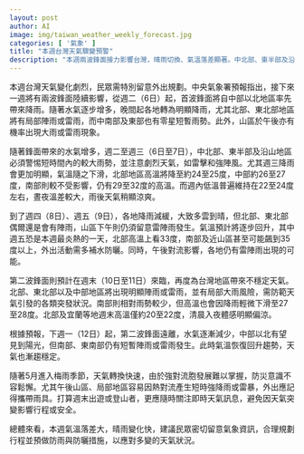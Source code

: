 ```yaml
---
layout: post
author: AI
image: img/taiwan_weather_weekly_forecast.jpg
categories: [ '氣象' ]
title: "本週台灣天氣驟變預警"
description: "本週兩波鋒面接力影響台灣，晴雨切換、氣溫落差顯著。中北部、東半部及沿山地區防短時豪雨、雷擊、強風；南部相對高溫但週末有降雨機會。週五為本週最炎熱，週末鋒面再臨氣溫驟降。建議外出隨時帶傘、注意防曬，多關注氣象及即時警報，彈性安排行程。梅雨季期間天氣不穩，登山或旅遊者須留心突發大雨與路況變化。"
---
```

本週台灣天氣變化劇烈，民眾需特別留意外出規劃。中央氣象署預報指出，接下來一週將有兩波鋒面陸續影響，從週二（6日）起，首波鋒面將自中部以北地區率先帶來降雨。隨著水氣逐步增多，晚間起各地轉為明顯降雨，尤其北部、東北部地區將有局部陣雨或雷雨，而中南部及東部也有零星短暫雨勢。此外，山區於午後亦有機率出現大雨或雷雨現象。

隨著鋒面帶來的水氣增多，週二至週三（6日至7日），中北部、東半部及沿山地區必須警惕短時間內的較大雨勢，並注意劇烈天氣，如雷擊和強陣風。尤其週三降雨會更加明顯，氣溫隨之下滑，北部地區高溫將降至約24至25度，中部約26至27度，南部則較不受影響，仍有29至32度的高溫。而週內低溫普遍維持在22至24度左右，晝夜溫差較大，雨後天氣稍顯涼爽。

到了週四（8日）、週五（9日），各地降雨減緩，大致多雲到晴，但北部、東北部偶爾還是會有陣雨，山區下午則仍須留意雷陣雨發生。氣溫預計將逐步回升，其中週五恐是本週最炎熱的一天，北部高溫上看33度，南部及近山區甚至可能飆到35度以上，外出活動需多補水防曬。同時，午後對流影響，各地仍有雷陣雨出現的可能。

第二波鋒面則預計在週末（10日至11日）來臨，再度為台灣地區帶來不穩定天氣。北部、東北部以及中部地區將出現明顯陣雨或雷雨，並有局部大雨風險，需防範天氣引發的各類突發狀況。南部則相對雨勢較少，但高溫也會因降雨輕微下滑至27至28度。北部及宜蘭等地週末高溫僅約20至22度，清晨入夜體感明顯偏涼。

根據預報，下週一（12日）起，第二波鋒面遠離，水氣逐漸減少，中部以北有望見到陽光，但南部、東南部仍有短暫陣雨或雷雨發生。此時氣溫恢復回升趨勢，天氣也漸趨穩定。

隨著5月進入梅雨季節，天氣轉換快速，由於強對流胞發展難以掌握，防災意識不容鬆懈。尤其午後山區、局部地區容易因熱對流產生短時強降雨或雷暴，外出應記得攜帶雨具。打算週末出遊或登山者，更應隨時關注即時天氣訊息，避免因天氣突變影響行程或安全。

總體來看，本週氣溫落差大，晴雨變化快，建議民眾密切留意氣象資訊，合理規劃行程並預做防雨與防曬措施，以應對多變的天氣狀況。